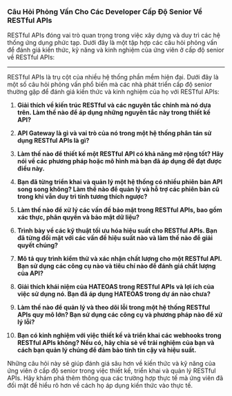 ### Câu Hỏi Phỏng Vấn Cho Các Developer Cấp Độ Senior Về RESTful APIs

RESTful APIs đóng vai trò quan trọng trong việc xây dựng và duy trì các hệ thống ứng dụng phức tạp. Dưới đây là một tập hợp các câu hỏi phỏng vấn để đánh giá kiến thức, kỹ năng và kinh nghiệm của ứng viên ở cấp độ senior về RESTful APIs:

---

RESTful APIs là trụ cột của nhiều hệ thống phần mềm hiện đại. Dưới đây là một số câu hỏi phỏng vấn phổ biến mà các nhà phát triển cấp độ senior thường gặp để đánh giá kiến thức và kinh nghiệm của họ với RESTful APIs:

1. **Giải thích về kiến trúc RESTful và các nguyên tắc chính mà nó dựa trên. Làm thế nào để áp dụng những nguyên tắc này trong thiết kế API?**
   
2. **API Gateway là gì và vai trò của nó trong một hệ thống phân tán sử dụng RESTful APIs là gì?**
   
3. **Làm thế nào để thiết kế một RESTful API có khả năng mở rộng tốt? Hãy nói về các phương pháp hoặc mô hình mà bạn đã áp dụng để đạt được điều này.**

4. **Bạn đã từng triển khai và quản lý một hệ thống có nhiều phiên bản API song song không? Làm thế nào để quản lý và hỗ trợ các phiên bản cũ trong khi vẫn duy trì tính tương thích ngược?**
   
5. **Làm thế nào để xử lý các vấn đề bảo mật trong RESTful APIs, bao gồm xác thực, phân quyền và bảo mật dữ liệu?**

6. **Trình bày về các kỹ thuật tối ưu hóa hiệu suất cho RESTful APIs. Bạn đã từng đối mặt với các vấn đề hiệu suất nào và làm thế nào để giải quyết chúng?**
   
7. **Mô tả quy trình kiểm thử và xác nhận chất lượng cho một RESTful API. Bạn sử dụng các công cụ nào và tiêu chí nào để đánh giá chất lượng của API?**

8. **Giải thích khái niệm của HATEOAS trong RESTful APIs và lợi ích của việc sử dụng nó. Bạn đã áp dụng HATEOAS trong dự án nào chưa?**
   
9. **Làm thế nào để quản lý và theo dõi lỗi trong một hệ thống RESTful APIs quy mô lớn? Bạn sử dụng các công cụ và phương pháp nào để xử lý lỗi?**

10. **Bạn có kinh nghiệm với việc thiết kế và triển khai các webhooks trong RESTful APIs không? Nếu có, hãy chia sẻ về trải nghiệm của bạn và cách bạn quản lý chúng để đảm bảo tính tin cậy và hiệu suất.**

Những câu hỏi này sẽ giúp đánh giá sâu hơn về kiến thức và kỹ năng của ứng viên ở cấp độ senior trong việc thiết kế, triển khai và quản lý RESTful APIs. Hãy khám phá thêm thông qua các trường hợp thực tế mà ứng viên đã đối mặt để hiểu rõ hơn về cách họ áp dụng kiến thức vào thực tế.
